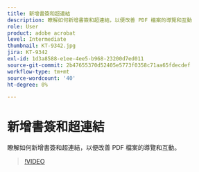 ```yaml
---
title: 新增書簽和超連結
description: 瞭解如何新增書簽和超連結，以便改善 PDF 檔案的導覽和互動
role: User
product: adobe acrobat
level: Intermediate
thumbnail: KT-9342.jpg
jira: KT-9342
exl-id: 1d3a8588-e1ee-4ee5-b968-23200d7ed011
source-git-commit: 2b47655370d52405e5773f0358c71aa65fdecdef
workflow-type: tm+mt
source-wordcount: '40'
ht-degree: 0%

---
```


# 新增書簽和超連結

瞭解如何新增書簽和超連結，以便改善 PDF 檔案的導覽和互動。

>[!VIDEO](https://video.tv.adobe.com/v/340837?quality=12&learn=on&hidetitle=true)
